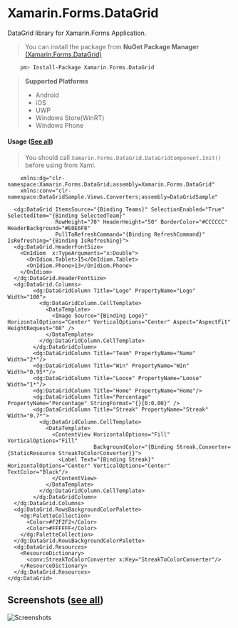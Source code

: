
Xamarin.Forms.DataGrid
======================

DataGrid library for Xamarin.Forms Application.

>You can install the package from **NuGet Package Manager**  [(Xamarin.Forms.DataGrid)](https://www.nuget.org/packages/Xamarin.Forms.DataGrid/)

```sh
    pm> Install-Package Xamarin.Forms.DataGrid
```
    
> **Supported Platforms**
  >- Android
  >- iOS
  >- UWP
  >- Windows Store(WinRT)
  >- Windows Phone

#### <i class="icon-pencil"></i> Usage ([See all](https://github.com/akgulebubekir/Xamarin.Forms.DataGrid/blob/master/Samples.md))

> You should call `Xamarin.Forms.DataGrid.DataGridComponent.Init()` before using from Xaml.


```xaml
    xmlns:dg="clr-namespace:Xamarin.Forms.DataGrid;assembly=Xamarin.Forms.DataGrid"
    xmlns:conv="clr-namespace:DataGridSample.Views.Converters;assembly=DataGridSample"

  <dg:DataGrid ItemsSource="{Binding Teams}" SelectionEnabled="True" SelectedItem="{Binding SelectedTeam}"
               RowHeight="70" HeaderHeight="50" BorderColor="#CCCCCC" HeaderBackground="#E0E6F8"
               PullToRefreshCommand="{Binding RefreshCommand}" IsRefreshing="{Binding IsRefreshing}">
  <dg:DataGrid.HeaderFontSize>
    <OnIdiom  x:TypeArguments="x:Double">
      <OnIdiom.Tablet>15</OnIdiom.Tablet>
      <OnIdiom.Phone>13</OnIdiom.Phone>
    </OnIdiom>
  </dg:DataGrid.HeaderFontSize>
  <dg:DataGrid.Columns>
        <dg:DataGridColumn Title="Logo" PropertyName="Logo" Width="100">
          <dg:DataGridColumn.CellTemplate>
            <DataTemplate>
              <Image Source="{Binding Logo}" HorizontalOptions="Center" VerticalOptions="Center" Aspect="AspectFit" HeightRequest="60" />
            </DataTemplate>
          </dg:DataGridColumn.CellTemplate>
        </dg:DataGridColumn>
        <dg:DataGridColumn Title="Team" PropertyName="Name" Width="2*"/>
        <dg:DataGridColumn Title="Win" PropertyName="Win" Width="0.95*"/>
        <dg:DataGridColumn Title="Loose" PropertyName="Loose"  Width="1*"/>
        <dg:DataGridColumn Title="Home" PropertyName="Home"/>
        <dg:DataGridColumn Title="Percentage" PropertyName="Percentage" StringFormat="{}{0:0.00}" />
        <dg:DataGridColumn Title="Streak" PropertyName="Streak" Width="0.7*">
          <dg:DataGridColumn.CellTemplate>
            <DataTemplate>
              <ContentView HorizontalOptions="Fill" VerticalOptions="Fill" 
                           BackgroundColor="{Binding Streak,Converter={StaticResource StreakToColorConverter}}">
                <Label Text="{Binding Streak}" HorizontalOptions="Center" VerticalOptions="Center" TextColor="Black"/>
              </ContentView>
            </DataTemplate>
          </dg:DataGridColumn.CellTemplate>
        </dg:DataGridColumn>
  </dg:DataGrid.Columns>
  <dg:DataGrid.RowsBackgroundColorPalette>
    <dg:PaletteCollection>
      <Color>#F2F2F2</Color>
      <Color>#FFFFFF</Color>
    </dg:PaletteCollection>
  </dg:DataGrid.RowsBackgroundColorPalette>
  <dg:DataGrid.Resources>
    <ResourceDictionary>
      <conv:StreakToColorConverter x:Key="StreakToColorConverter"/>
    </ResourceDictionary>
  </dg:DataGrid.Resources>
</dg:DataGrid>
```
Screenshots ([see all](https://github.com/akgulebubekir/Xamarin.Forms.DataGrid/tree/master/Screenshots))
-------------

![Screenshots](https://raw.githubusercontent.com/akgulebubekir/Xamarin.Forms.DataGrid/master/Screenshots/AllinOne.png)